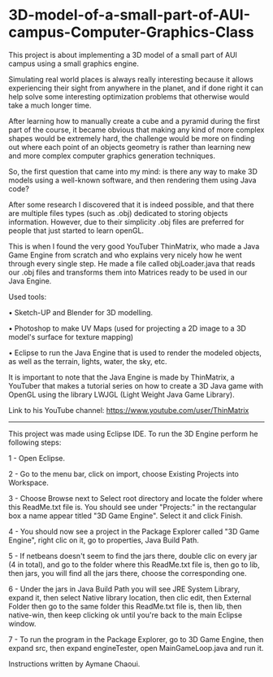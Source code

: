 # 3D-model-of-a-small-part-of-AUI-campus-Computer-Graphics-Class
This project is about implementing a 3D model of a small part of AUI campus using a small graphics engine.


Simulating real world places is always really interesting because it allows experiencing their sight from anywhere in the planet, and if done right it can help solve some interesting optimization problems that otherwise would take a much longer time.


After learning how to manually create a cube and a pyramid during the first part of the course, it became obvious that making any kind of more complex shapes would be extremely hard, the challenge would be more on finding out where each point of an objects geometry is rather than learning new and more complex computer graphics generation techniques.


So, the first question that came into my mind: is there any way to make 3D models using a well-known software, and then rendering them using Java code?


After some research I discovered that it is indeed possible, and that there are multiple files types (such as .obj) dedicated to storing objects information. However, due to their simplicity .obj files are preferred for people that just started to learn openGL.


This is when I found the very good YouTuber ThinMatrix, who made a Java Game Engine from scratch and who explains very nicely how he went through every single step. He made a file called objLoader.java that reads our .obj files and transforms them into Matrices ready to be used in our Java Engine.


Used tools:

• Sketch-UP and Blender for 3D modelling.

• Photoshop to make UV Maps (used for projecting a 2D image to a 3D model's surface for texture mapping)

• Eclipse to run the Java Engine that is used to render the modeled objects, as well as the terrain, lights, water, the sky, etc.


It is important to note that the Java Engine is made by ThinMatrix, a YouTuber that makes a tutorial series on how to create a 3D Java game with OpenGL using the library LWJGL (Light Weight Java Game Library).


Link to his YouTube channel: https://www.youtube.com/user/ThinMatrix

--------------------------------------------------------------------

This project was made using Eclipse IDE. To run the 3D Engine perform he following steps:

1 - Open Eclipse.

2 - Go to the menu bar, click on import, choose Existing Projects into Workspace.

3 - Choose Browse next to Select root directory and locate the folder where this ReadMe.txt file is. You should see under "Projects:" in the rectangular box a name appear titled "3D Game Engine". Select it and click Finish.

4 - You should now see a project in the Package Explorer called "3D Game Engine", right clic on it, go to properties, Java Build Path.

5 - If netbeans doesn't seem to find the jars there, double clic on every jar (4 in total), and go to the folder where this ReadMe.txt file is, then go to lib, then jars, you will find all the jars there, choose the corresponding one.

6 - Under the jars in Java Build Path you will see JRE System Library, expand it, then select Native library location, then clic edit, then External Folder then go to the same folder this ReadMe.txt file is, then lib, then native-win, then keep clicking ok until you're back to the main Eclipse window.

7 - To run the program in the Package Explorer, go to 3D Game Engine, then expand src, then expand engineTester, open MainGameLoop.java and run it.

Instructions written by Aymane Chaoui.
